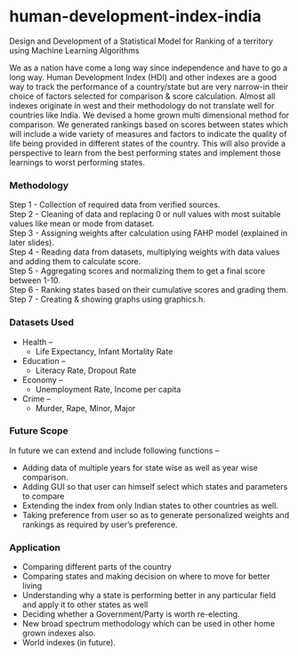 # human-development-index-india
Design and Development of a Statistical Model for Ranking of a territory using Machine Learning Algorithms

We as a nation have come a long way since independence and have to go a long way. Human Development Index (HDI) and other indexes are a good way to track the performance of a country/state but are very narrow-in their choice of factors selected for comparison & score calculation. Almost all indexes originate in west and their methodology do not translate well for countries like India. We devised a home grown multi dimensional method for comparison. We generated rankings based on scores between states which will include a wide variety of measures and factors to indicate the quality of life being provided in different states of the country. This will also provide a perspective to learn from the best performing states and implement those learnings to worst performing states.

### Methodology

Step 1 - Collection of required data from verified sources.<br>
Step 2 - Cleaning of data and replacing 0 or null values with most suitable values like mean or mode from dataset.<br>
Step 3 - Assigning weights after calculation using FAHP model (explained in later slides).<br>
Step 4 - Reading data from datasets, multiplying weights with data values and adding them to calculate score.<br>
Step 5 - Aggregating scores and normalizing them to get a final score between 1-10.<br>
Step 6 - Ranking states based on their cumulative scores and grading them.<br>
Step 7 - Creating &  showing graphs using graphics.h.<br>

### Datasets Used

* Health –<br>
	- Life Expectancy, Infant Mortality Rate<br>
* Education –
	- Literacy Rate, Dropout Rate
* Economy –
	- Unemployment Rate, Income per capita
* Crime –
	- Murder, Rape, Minor, Major


### Future Scope

In future we can extend and include following functions –
* Adding data of multiple years for state wise as well as year wise comparison.
* Adding GUI so that user can himself select which states and parameters to compare
* Extending the index from only Indian states to other countries as well.
* Taking preference from user so as to generate personalized weights and rankings as required by user’s preference.

### Application

* Comparing different parts of the country
* Comparing states and making decision on where to move for better living
* Understanding why a state is performing better in any particular field and apply it to other states as well
* Deciding whether a Government/Party is worth re-electing.
* New broad spectrum methodology which can be used in other home grown indexes also. 
* World indexes (in future).

